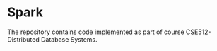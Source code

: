 # Spark

The repository contains code implemented as part of course CSE512- Distributed Database Systems.

